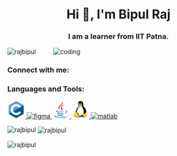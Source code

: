 <h1 align="center">Hi 👋, I'm Bipul Raj</h1>
<h3 align="center">I am a learner from IIT Patna.</h3>

<img align="right" alt="coding " width="400" src="[https://www.google.com/url?sa=i&url=https%3A%2F%2Fwww.behance.net%2Fgallery%2F161921919%2FPortrait-animated-gif&psig=AOvVaw2xwkOyV_rAYd3t3qx__V4d&ust=1703524256393000&source=images&cd=vfe&opi=89978449&ved=0CBEQjRxqFwoTCNi729PIqIMDFQAAAAAdAAAAABAD](https://www.google.com/url?sa=i&url=https%3A%2F%2Fgithub.com%2Frudrabarad%2FGifs&psig=AOvVaw2S5RlfAkTugJvnXthBOeKH&ust=1703524527690000&source=images&cd=vfe&ved=0CBEQjRxqFwoTCOi4ncTJqIMDFQAAAAAdAAAAABAE)">

<p align="left"> <img src="https://komarev.com/ghpvc/?username=rajbipul&label=Profile%20views&color=0e75b6&style=flat" alt="rajbipul" /> </p>

<h3 align="left">Connect with me:</h3>
<p align="left">
</p![image](https://github.com/Rajbipul/Rajbipul/assets/87718022/8a68d3c3-4648-4ba2-ac85-60518eb12dac)
>

<h3 align="left">Languages and Tools:</h3>
<p align="left"> <a href="https://www.cprogramming.com/" target="_blank" rel="noreferrer"> <img src="https://raw.githubusercontent.com/devicons/devicon/master/icons/c/c-original.svg" alt="c" width="40" height="40"/> </a> <a href="https://www.figma.com/" target="_blank" rel="noreferrer"> <img src="https://www.vectorlogo.zone/logos/figma/figma-icon.svg" alt="figma" width="40" height="40"/> </a> <a href="https://www.java.com" target="_blank" rel="noreferrer"> <img src="https://raw.githubusercontent.com/devicons/devicon/master/icons/java/java-original.svg" alt="java" width="40" height="40"/> </a> <a href="https://www.linux.org/" target="_blank" rel="noreferrer"> <img src="https://raw.githubusercontent.com/devicons/devicon/master/icons/linux/linux-original.svg" alt="linux" width="40" height="40"/> </a> <a href="https://www.mathworks.com/" target="_blank" rel="noreferrer"> <img src="https://upload.wikimedia.org/wikipedia/commons/2/21/Matlab_Logo.png" alt="matlab" width="40" height="40"/> </a> </p>

<p><img align="left" src="https://github-readme-stats.vercel.app/api/top-langs?username=rajbipul&show_icons=true&locale=en&layout=compact" alt="rajbipul" /></p>

<p>&nbsp;<img align="center" src="https://github-readme-stats.vercel.app/api?username=rajbipul&show_icons=true&locale=en" alt="rajbipul" /></p>

<p><img align="center" src="https://github-readme-streak-stats.herokuapp.com/?user=rajbipul&" alt="rajbipul" /></p>
